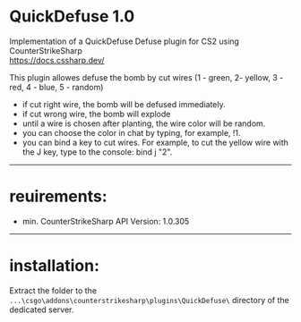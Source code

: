 # QuickDefuse 1.0  
  
Implementation of a QuickDefuse Defuse plugin for CS2 using CounterStrikeSharp  
<https://docs.cssharp.dev/>  
  
This plugin allowes defuse the bomb by cut wires (1 - green, 2- yellow, 3 - red, 4 - blue, 5 - random)
- if cut right wire, the bomb will be defused immediately.
- if cut wrong wire, the bomb will explode
- until a wire is chosen after planting, the wire color will be random.
- you can choose the color in chat by typing, for example, !1.
- you can bind a key to cut wires. For example, to cut the yellow wire with the J key, type to the console: bind j "2".


---
# reuirements:  
- min. CounterStrikeSharp API Version: 1.0.305

---
# installation:  
Extract the folder to the `...\csgo\addons\counterstrikesharp\plugins\QuickDefuse\` directory of the dedicated server.

